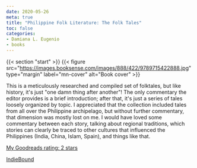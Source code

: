 ```yaml
---
date: 2020-05-26
meta: true
title: "Philippine Folk Literature: The Folk Tales"
toc: false
categories:
- Damiana L. Eugenio
- books
---
```


{{< section "start" >}}
{{< figure src="https://images.booksense.com/images/888/422/9789715422888.jpg" type="margin" label="mn-cover" alt="Book cover" >}}

This is a meticulously researched and compiled set of folktales, but like history, it's just "one damn thing after another"! The only commentary the editor provides is a brief introduction; after that, it's just a series of tales loosely organized by topic. I appreciated that the collection included tales from all over the Philippine archipelago, but without further commentary, that dimension was mostly lost on me. I would have loved some commentary between each story, talking about regional traditions, which stories can clearly be traced to other cultures that influenced the Philippines (India, China, Islam, Spain), and things like that. 

[My Goodreads rating: 2 stars](https://www.goodreads.com/review/show/3318443898)  

[IndieBound](https://www.indiebound.org/book/9789715422888)
